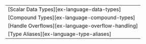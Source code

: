 ||
|--------|
| [Scalar Data Types][ex-language-data-types] |
| [Compound Types][ex-language-compound-types] |
| [Handle Overflows][ex-language-overflow-handling] |
| [Type Aliases][ex-language-type-aliases] |
